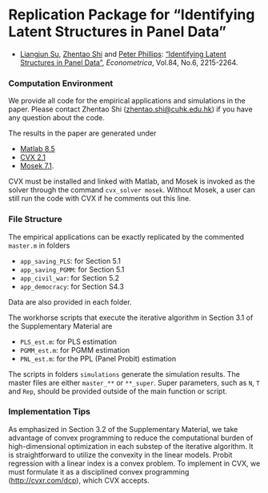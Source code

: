 # Replication Package for “Identifying Latent Structures in Panel Data”

* [Liangjun Su](http://www.mysmu.edu/faculty/ljsu/), [Zhentao Shi](http://www.zhentaoshi.com/) and [Peter Phillips](http://korora.econ.yale.edu/phillips/): [“Identifying Latent Structures in Panel Data”](http://onlinelibrary.wiley.com/doi/10.3982/ECTA12560/full), *Econometrica*, Vol.84, No.6, 2215-2264. 

### Computation Environment
We provide all code for the empirical applications and simulations in the paper. 
Please contact Zhentao Shi ([zhentao.shi@cuhk.edu.hk](zhentao.shi@cuhk.edu.hk)) if you have any question about the code.

The results in the paper are generated under
* [Matlab 8.5](http://www.mathworks.com/products/matlab/)
* [CVX 2.1](http://cvxr.com/cvx/download/)
* [Mosek 7.1](https://www.mosek.com/resources/downloads).

CVX must be installed and linked with Matlab, and Mosek is invoked as the solver through the command `cvx_solver mosek`. Without Mosek, a user can still run the code with CVX if he comments out this line.

### File Structure

The empirical applications can be exactly replicated by the commented `master.m` in folders
* `app_saving_PLS`: for Section 5.1
* `app_saving_PGMM`: for Section 5.1
* `app_civil_war`: for Section 5.2
* `app_democracy`: for Section S4.3

Data are also provided in each folder.

The workhorse scripts that execute the iterative algorithm in Section 3.1 of the Supplementary Material are
* `PLS_est.m`: for PLS estimation
* `PGMM_est.m`: for PGMM estimation
* `PNL_est.m`: for the PPL (Panel Probit) estimation

The scripts in folders `simulations` generate the simulation results. The master files are either `master_**` or `**_super`. Super parameters, such as `N`, `T` and `Rep`, should be provided outside of the main function or script.

### Implementation Tips

As emphasized in Section 3.2 of the Supplementary Material, we take advantage of convex programming to reduce the computational burden of high-dimensional optimization in each substep of the iterative algorithm. It is straightforward to utilize the convexity in the linear models. Probit regression with a linear index is a convex problem. To implement in CVX, we must formulate it as a disciplined convex programming (http://cvxr.com/dcp), which CVX accepts.